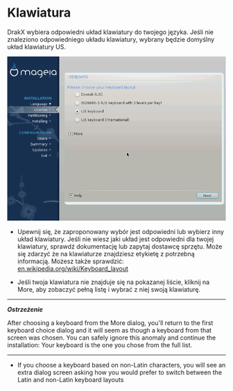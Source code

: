 # Klawiatura
DrakX wybiera odpowiedni układ klawiatury do twojego języka. Jeśli nie znaleziono odpowiedniego układu klawiatury, wybrany będzie domyślny układ klawiatury US.

![](./images/dx2-selectKeyboard.png)

* Upewnij się, że zaproponowany wybór jest odpowiedni lub wybierz inny układ klawiatury. Jeśli nie wiesz jaki układ jest odpowiedni dla twojej klawiatury, sprawdź dokumentację lub zapytaj dostawcę sprzętu. Może się zdarzyć że na klawiaturze znajdziesz etykietę z potrzebną informacją. Możesz także sprawdzić: [en.wikipedia.org/wiki/Keyboard_layout](http://en.wikipedia.org/wiki/Keyboard_layout)

* Jeśli twoja klawiatura nie znajduje się na pokazanej liście, kliknij na More, aby zobaczyć pełną listę i wybrać z niej swoją klawiaturę.

---

***Ostrzeżenie***

After choosing a keyboard from the More dialog, you'll return to the first keyboard choice dialog and it will seem as though a keyboard from that screen was chosen. You can safely ignore this anomaly and continue the installation: Your keyboard is the one you chose from the full list.

---

* If you choose a keyboard based on non-Latin characters, you will see an extra dialog screen asking how you would prefer to switch between the Latin and non-Latin keyboard layouts
